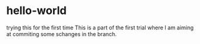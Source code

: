 # hello-world
trying this for the first time
This is a part of the first trial where I am aiming at commiting some schanges in the branch.
